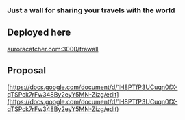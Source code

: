 ### Just a wall for sharing your travels with the world

## Deployed here
[auroracatcher.com:3000/trawall](auroracatcher.com:3000/trawall)


## Proposal
[https://docs.google.com/document/d/1H8PTfP3UCuqn0fX-qTSPck7rFw348By2eyY5MN-Zizg/edit](https://docs.google.com/document/d/1H8PTfP3UCuqn0fX-qTSPck7rFw348By2eyY5MN-Zizg/edit)



